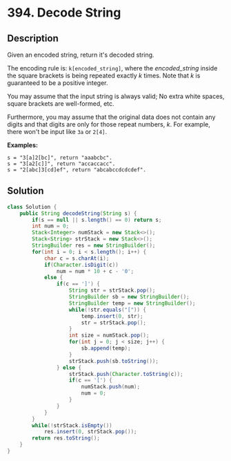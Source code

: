 # 394. Decode String

## Description

Given an encoded string, return it's decoded string.

The encoding rule is: `k[encoded_string]`, where the *encoded_string* inside the square brackets is being repeated exactly *k* times. Note that *k* is guaranteed to be a positive integer.

You may assume that the input string is always valid; No extra white spaces, square brackets are well-formed, etc.

Furthermore, you may assume that the original data does not contain any digits and that digits are only for those repeat numbers, *k*. For example, there won't be input like `3a` or `2[4]`.

**Examples:**

```
s = "3[a]2[bc]", return "aaabcbc".
s = "3[a2[c]]", return "accaccacc".
s = "2[abc]3[cd]ef", return "abcabccdcdcdef".
```

## Solution

```java
class Solution {
    public String decodeString(String s) {
        if(s == null || s.length() == 0) return s;
        int num = 0;
        Stack<Integer> numStack = new Stack<>();
        Stack<String> strStack = new Stack<>();
        StringBuilder res = new StringBuilder();
        for(int i = 0; i < s.length(); i++) {
            char c = s.charAt(i);
            if(Character.isDigit(c)) 
                num = num * 10 + c - '0';
            else {
                if(c == ']') {
                    String str = strStack.pop();
                    StringBuilder sb = new StringBuilder();
                    StringBuilder temp = new StringBuilder();
                    while(!str.equals("[")) {
                        temp.insert(0, str);
                        str = strStack.pop();
                    }
                    int size = numStack.pop();
                    for(int j = 0; j < size; j++) {
                        sb.append(temp);
                    }
                    strStack.push(sb.toString());
                } else {
                    strStack.push(Character.toString(c));
                    if(c == '[') {
                        numStack.push(num);
                        num = 0;
                    }
                }
            }
        }
        while(!strStack.isEmpty()) 
            res.insert(0, strStack.pop());
        return res.toString();
    }
}
```

